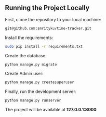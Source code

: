## Running the Project Locally

First, clone the repository to your local machine:

```bash
git@github.com:smrityku/time-tracker.git
```

Install the requirements:

```bash
sudo pip install -r requirements.txt
```

Create the database:

```bash
python manage.py migrate
```

Create Admin user:

```bash
python manage.py createsuperuser
```

Finally, run the development server:

```bash
python manage.py runserver
```

The project will be available at **127.0.0.1:8000**
